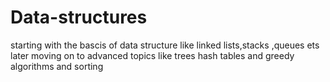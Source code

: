 # Data-structures
starting with the bascis of data structure like linked lists,stacks ,queues ets
later moving on to advanced topics like trees hash tables and greedy algorithms and sorting
